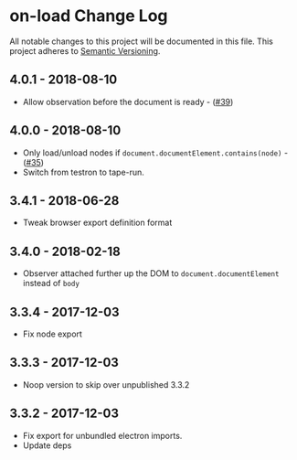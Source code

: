 # on-load Change Log
All notable changes to this project will be documented in this file.
This project adheres to [Semantic Versioning](http://semver.org/).

## 4.0.1 - 2018-08-10
* Allow observation before the document is ready - ([#39](https://github.com/shama/on-load/pull/39))

## 4.0.0 - 2018-08-10
* Only load/unload nodes if `document.documentElement.contains(node)` - ([#35](https://github.com/shama/on-load/pull/35))
* Switch from testron to tape-run.

## 3.4.1 - 2018-06-28
* Tweak browser export definition format

## 3.4.0 - 2018-02-18
* Observer attached further up the DOM to `document.documentElement` instead of `body`

## 3.3.4 - 2017-12-03
* Fix node export

## 3.3.3 - 2017-12-03
* Noop version to skip over unpublished 3.3.2

## 3.3.2 - 2017-12-03
* Fix export for unbundled electron imports.
* Update deps
